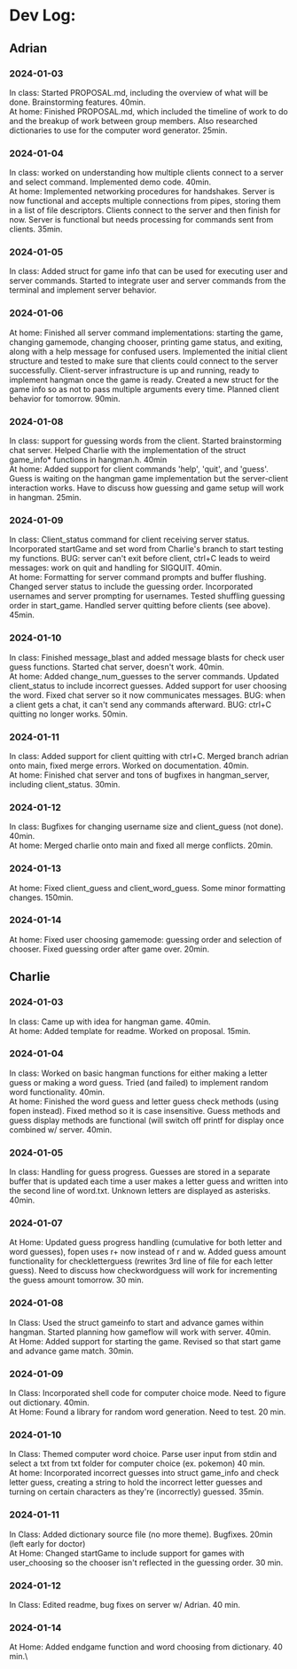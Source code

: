 # Dev Log:

## Adrian

### 2024-01-03
In class: Started PROPOSAL.md, including the overview of what will be done. Brainstorming features. 40min.\
At home: Finished PROPOSAL.md, which included the timeline of work to do and the breakup of work between group members. Also researched dictionaries to use for the computer word generator. 25min.

### 2024-01-04
In class: worked on understanding how multiple clients connect to a server and select command. Implemented demo code. 40min.\
At home: Implemented networking procedures for handshakes. Server is now functional and accepts multiple connections from pipes, storing them in a list of file descriptors. Clients connect to the server and then finish for now. Server is functional but needs processing for commands sent from clients. 35min.

### 2024-01-05
In class: Added struct for game info that can be used for executing user and server commands. Started to integrate user and server commands from the terminal and implement server behavior.

### 2024-01-06
At home: Finished all server command implementations: starting the game, changing gamemode, changing chooser, printing game status, and exiting, along with a help message for confused users. Implemented the initial client structure and tested to make sure that clients could connect to the server successfully. Client-server infrastructure is up and running, ready to implement hangman once the game is ready. Created a new struct for the game info so as not to pass multiple arguments every time. Planned client behavior for tomorrow. 90min.

### 2024-01-08
In class: support for guessing words from the client. Started brainstorming chat server. Helped Charlie with the implementation of the struct game_info* functions in hangman.h. 40min\
At home: Added support for client commands 'help', 'quit', and 'guess'. Guess is waiting on the hangman game implementation but the server-client interaction works. Have to discuss how guessing and game setup will work in hangman. 25min.

### 2024-01-09
In class: Client_status command for client receiving server status. Incorporated startGame and set word from Charlie's branch to start testing my functions. BUG: server can't exit before client, ctrl+C leads to weird messages: work on quit and handling for SIGQUIT. 40min.\
At home: Formatting for server command prompts and buffer flushing. Changed server status to include the guessing order. Incorporated usernames and server prompting for usernames. Tested shuffling guessing order in start_game. Handled server quitting before clients (see above). 45min.

### 2024-01-10
In class: Finished message_blast and added message blasts for check user guess functions. Started chat server, doesn't work. 40min.\
At home: Added change_num_guesses to the server commands. Updated client_status to include incorrect guesses. Added support for user choosing the word. Fixed chat server so it now communicates messages. BUG: when a client gets a chat, it can't send any commands afterward. BUG: ctrl+C quitting no longer works. 50min.

### 2024-01-11
In class: Added support for client quitting with ctrl+C. Merged branch adrian onto main, fixed merge errors. Worked on documentation. 40min.\
At home: Finished chat server and tons of bugfixes in hangman_server, including client_status. 30min.

### 2024-01-12
In class: Bugfixes for changing username size and client_guess (not done). 40min.\
At home: Merged charlie onto main and fixed all merge conflicts. 20min.

### 2024-01-13
At home: Fixed client_guess and client_word_guess. Some minor formatting changes. 150min.

### 2024-01-14
At home: Fixed user choosing gamemode: guessing order and selection of chooser. Fixed guessing order after game over. 20min.

## Charlie


### 2024-01-03 
In class: Came up with idea for hangman game. 40min.\
At home: Added template for readme. Worked on proposal. 15min.

### 2024-01-04 
In class: Worked on basic hangman functions for either making a letter guess or making a word guess. Tried (and failed) to implement random word functionality. 40min. \
At home: Finished the word guess and letter guess check methods (using fopen instead). Fixed method so it is case insensitive. Guess methods and guess display methods are functional (will switch off printf for display once combined w/ server. 40min. 

### 2024-01-05
In class: Handling for guess progress. Guesses are stored in a separate buffer that is updated each time a user makes a letter guess and written into the second line of word.txt. Unknown letters are displayed as asterisks. 40min.

### 2024-01-07
At Home: Updated guess progress handling (cumulative for both letter and word guesses), fopen uses r+ now instead of r and w. Added guess amount functionality for checkletterguess (rewrites 3rd line of file for each letter guess). Need to discuss how checkwordguess will work for incrementing the guess amount tomorrow. 30 min.

### 2024-01-08
In Class: Used the struct gameinfo to start and advance games within hangman. Started planning how gameflow will work with server. 40min.\
At Home: Added support for starting the game. Revised so that start game and advance game match. 30min.

### 2024-01-09
In Class: Incorporated shell code for computer choice mode. Need to figure out dictionary. 40min.\
At Home: Found a library for random word generation. Need to test. 20 min.

### 2024-01-10
In Class: Themed computer word choice. Parse user input from stdin and select a txt from txt folder for computer choice (ex. pokemon) 40 min.\
At home: Incorporated incorrect guesses into struct game_info and check letter guess, creating a string to hold the incorrect letter guesses and turning on certain characters as they're (incorrectly) guessed. 35min.

### 2024-01-11
In Class: Added dictionary source file (no more theme). Bugfixes. 20min (left early for doctor) \
At Home: Changed startGame to include support for games with user_choosing so the chooser isn't reflected in the guessing order. 30 min.

### 2024-01-12
In Class: Edited readme, bug fixes on server w/ Adrian. 40 min.

### 2024-01-14
At Home: Added endgame function and word choosing from dictionary. 40 min.\
